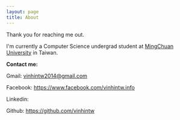 ```yaml
---
layout: page
title: About
---
```


<p class="message">
  Thank you for reaching me out.
</p>

I'm currently a Computer Science undergrad student at [MingChuan University](https://en.wikipedia.org/wiki/Ming_Chuan_University) in Taiwan.

**Contact me:**

Gmail: vinhintw2014@gmail.com

Facebook: https://www.facebook.com/vinhintw.info

Linkedin:

Github: https://github.com/vinhintw
